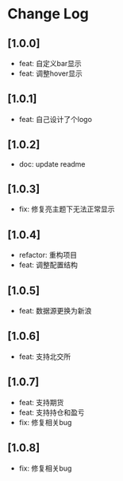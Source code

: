 # Change Log

## [1.0.0]

- feat: 自定义bar显示
- feat: 调整hover显示

## [1.0.1]

- feat: 自己设计了个logo

## [1.0.2]

- doc: update readme

## [1.0.3]

- fix: 修复亮主题下无法正常显示

## [1.0.4]

- refactor: 重构项目
- feat: 调整配置结构

## [1.0.5]

- feat: 数据源更换为新浪

## [1.0.6]

- feat: 支持北交所

## [1.0.7]

- feat: 支持期货
- feat: 支持持仓和盈亏
- fix: 修复相关bug

## [1.0.8]

- fix: 修复相关bug

